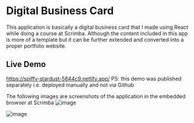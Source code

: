 # Digital Business Card

This application is basically a digital business card that I made using React while doing a course at Scrimba. Although the content included in this app is more of a template but it can be further extended and converted into a proper portfolio website.

## Live Demo
https://spiffy-stardust-5644c9.netlify.app/
PS: this demo was published separately i.e. deployed manually and not via Github


The following images are screenshots of the application in the embedded browser at Scrimba
![image](https://user-images.githubusercontent.com/87268902/204100697-aeed10ab-8769-4eff-84eb-01cd32af54b0.png)

![image](https://user-images.githubusercontent.com/87268902/204100789-11b66a75-0a82-4758-9c3a-a8b86464fa36.png)
